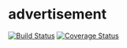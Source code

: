 # advertisement
[![Build Status](https://travis-ci.com/AnastasijaVolkova/advertisement.svg?branch=master)](https://travis-ci.com/AnastasijaVolkova/advertisement)
[![Coverage Status](https://coveralls.io/repos/github/AnastasijaVolkova/advertisement/badge.svg)](https://coveralls.io/github/AnastasijaVolkova/advertisement)
